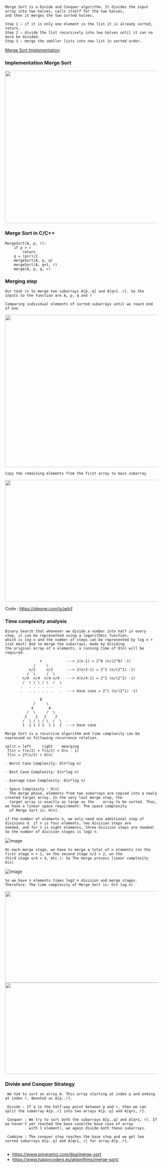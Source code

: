 ```
Merge Sort is a Divide and Conquer algorithm. It divides the input array into two halves, calls itself for the two halves, 
and then it merges the two sorted halves.
```
```
Step 1 − if it is only one element in the list it is already sorted, return.
Step 2 − divide the list recursively into two halves until it can no more be divided.
Step 3 − merge the smaller lists into new list in sorted order.
```
[Merge Sort Implementation](https://www.youtube.com/watch?v=JSceec-wEyw)

### Implementation Merge Sort

<img src="https://user-images.githubusercontent.com/59710234/171281571-2fbe15ce-c6cb-4dcb-a6a7-e38dd771e74b.png" width="600" height="500" />

### Merge Sort in C/C++
```
MergeSort(A, p, r):
    if p > r 
        return
    q = (p+r)/2
    mergeSort(A, p, q)
    mergeSort(A, q+1, r)
    merge(A, p, q, r)

```
### Merging step
```
Our task is to merge two subarrays A[p..q] and A[q+1..r]. So the inputs to the function are A, p, q and r
```
```
Comparing individual elements of sorted subarrays until we reach end of one
```

<img src="https://user-images.githubusercontent.com/59710234/171379232-cd30b4f3-ed10-4d8b-be4f-3e58db260c1c.png" width="800" height="500" />

```
Copy the remaining elements from the first array to main subarray
```

<img src="https://user-images.githubusercontent.com/59710234/171379290-6343dc2c-2a61-45b7-a961-b79b557cf42a.png" width="800" height="400" />

Code : https://ideone.com/gJwIcf

### Time complexity analysis
```
Binary Search that whenever we divide a number into half in every step, it can be represented using a logarithmic function,
which is log n and the number of steps can be represented by log n + 1(at most) And to merge the subarrays, made by dividing 
the original array of n elements, a running time of O(n) will be required.

                n           ---> 1(n-1) = 2^0 (n/(2^0) -1)
             /     \
           n/2     n/2      ---> 2(n/2-1) = 2^1 (n/(2^1) -1)
          /  \     /  \ 
        n/4  n/4  n/4 n/4   ---> 4(n/4-1) = 2^2 (n/(2^2) -1)
        /  \ / \ / \  /  \
       .   . . . . . .   .  
       .   . . . . . .   .  ---> base case = 2^i (n/(2^i) -1)
               
                8
             /     \
            4       4
          /  \     /  \ 
         2    2   2    2
        /  \ / \ / \  /  \
        1  1 1 1 1  1 1  1  ---> base case
        
Merge Sort is a recursive algorithm and time complexity can be expressed as following recurrence relation.
       
split = left     right    mearging
 T(n) = T(n/2) + T(n/2) + O(n - 1)
 T(n) = 2T(n/2) + O(n)
```
```
- Worst Case Complexity: O(n*log n)

- Best Case Complexity: O(n*log n)
  
- Average Case Complexity: O(n*log n) 
  
- Space Complexity : O(n)
  The merge phase, elements from two subarrays are copied into a newly created target array. In the very last merge step, the 
  target array is exactly as large as the    array to be sorted. Thus, we have a linear space requirement: The space complexity
  of Merge Sort is: O(n).
```
```
if the number of elements n, we only need one additional step of divisions d. if n is four elements, two division steps are 
needed, and for n is eight elements, three division steps are needed: So the number of division stages is log2 n.
```
![image](https://user-images.githubusercontent.com/59710234/171356687-b9b702f9-8123-4d75-8a71-7d9dca67861f.png)

```
On each merge stage, we have to merge a total of n elements (on the first stage n × 1, on the second stage n/2 × 2, on the 
third stage n/4 × 4, etc.): So The merge process linear complexity O(n)
```
![image](https://user-images.githubusercontent.com/59710234/171356888-ab575043-869f-4b19-a11a-ed85ddc81452.png)

```
So we have n elements times log2 n division and merge stages. Therefore: The time complexity of Merge Sort is: O(n log n)
```

<img src="https://user-images.githubusercontent.com/59710234/171300770-8f4e643f-4f28-4c2f-b8b7-706089805e8d.png" width="800" height="300" />
<img src="https://user-images.githubusercontent.com/59710234/171300783-b5042917-6f9d-4520-bc1b-8168913359f9.png" width="800" height="300" />

### Divide and Conquer Strategy
```
 We had to sort an array A. This array starting at index p and ending at index r, denoted as A[p..r].
 
 Divide : If q is the half-way point between p and r, then we can split the subarray A[p..r] into two arrays A[p..q] and A[q+1, r].
 
 Conquer : We try to sort both the subarrays A[p..q] and A[q+1, r]. If we haven't yet reached the base case(the base case of array 
           with 1 element), we again divide both these subarrays.
 
 Combine : The conquer step reaches the base step and we get two sorted subarrays A[p..q] and A[q+1, r] for array A[p..r].
 
```

- https://www.programiz.com/dsa/merge-sort
- https://www.happycoders.eu/algorithms/merge-sort/
